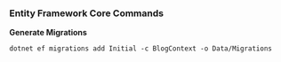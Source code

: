 ﻿### Entity Framework Core Commands

**Generate Migrations**

```
dotnet ef migrations add Initial -c BlogContext -o Data/Migrations
```